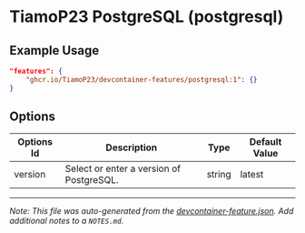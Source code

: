 
# TiamoP23 PostgreSQL (postgresql)



## Example Usage

```json
"features": {
    "ghcr.io/TiamoP23/devcontainer-features/postgresql:1": {}
}
```

## Options

| Options Id | Description | Type | Default Value |
|-----|-----|-----|-----|
| version | Select or enter a version of PostgreSQL. | string | latest |



---

_Note: This file was auto-generated from the [devcontainer-feature.json](https://github.com/TiamoP23/devcontainer-features/blob/main/src/postgresql/devcontainer-feature.json).  Add additional notes to a `NOTES.md`._
